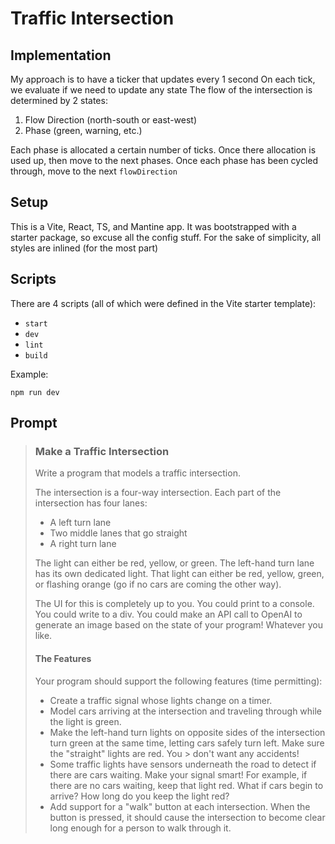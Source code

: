 # Traffic Intersection

## Implementation

My approach is to have a ticker that updates every 1 second
On each tick, we evaluate if we need to update any state
The flow of the intersection is determined by 2 states:

1. Flow Direction (north-south or east-west)
2. Phase (green, warning, etc.)

Each phase is allocated a certain number of ticks. Once there allocation is used up, then move to the next phases.
Once each phase has been cycled through, move to the next `flowDirection`

## Setup

This is a Vite, React, TS, and Mantine app. It was bootstrapped with a starter package, so excuse all the config stuff. For the sake of simplicity, all styles are inlined (for the most part)

## Scripts

There are 4 scripts (all of which were defined in the Vite starter template):

- `start`
- `dev`
- `lint`
- `build`

Example:

```shell
npm run dev
```

## Prompt

> ### Make a Traffic Intersection
>
> Write a program that models a traffic intersection.
>
> The intersection is a four-way intersection. Each part of the intersection has four lanes:
>
> - A left turn lane
> - Two middle lanes that go straight
> - A right turn lane
>
> The light can either be red, yellow, or green.
> The left-hand turn lane has its own dedicated light. That light can either be red, yellow, green, or flashing orange (go if no cars are coming the other way).
>
> The UI for this is completely up to you. You could print to a console. You could write to a div. You could make an API call to OpenAI to generate an image based on the state of your program! Whatever you like.
>
> #### The Features
>
> Your program should support the following features (time permitting):
>
> - Create a traffic signal whose lights change on a timer.
> - Model cars arriving at the intersection and traveling through while the light is green.
> - Make the left-hand turn lights on opposite sides of the intersection turn green at the same time, letting cars safely turn left. Make sure the "straight" lights are red. You > don't want any accidents!
> - Some traffic lights have sensors underneath the road to detect if there are cars waiting. Make your signal smart! For example, if there are no cars waiting, keep that light red. What if cars begin to arrive? How long do you keep the light red?
> - Add support for a "walk" button at each intersection. When the button is pressed, it should cause the intersection to become clear long enough for a person to walk through it.
